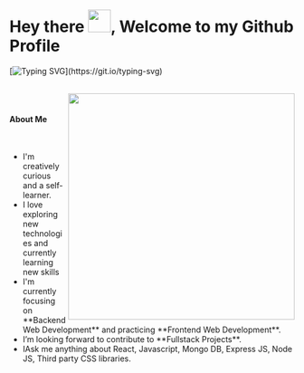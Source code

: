 
# Hey there <img src="https://github.com/oHTGo/oHTGo/blob/main/images/hi.gif" width="40px" height="40px">, Welcome to my Github Profile
[![Typing SVG](https://readme-typing-svg.demolab.com?font=Roboto+Mono&size=28&pause=1000&color=1AF78E&random=false&width=435&lines=Hi!+I'm+Sinan%2C;I'm+fullstack+react+and;MERN+Stack+developer..)](https://git.io/typing-svg)
  
  <br>
 
</h1>



<img align='right' src="https://github.com/oHTGo/oHTGo/blob/main/images/coding.gif" width="400">
<br>
<h4>About Me</h4>
<br>
<ul>
  <li> I'm creatively curious and a self-learner.</li>
  <li> I love exploring new technologies and currently learning new skills</li>
  <li> I'm currently focusing on **Backend Web Development** and practicing **Frontend Web Development**.</li>
  <li> I’m looking forward to contribute to **Fullstack Projects**.</li>
  <li> IAsk me anything about React, Javascript, Mongo DB, Express JS, Node JS, Third party CSS libraries.</li>
</ul>
